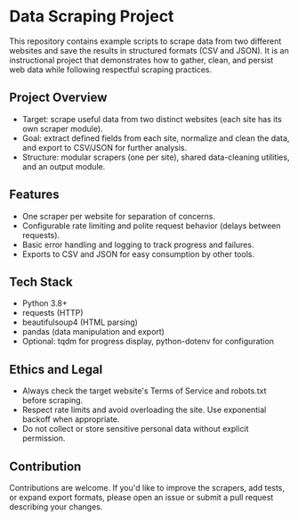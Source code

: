 # Data Scraping Project

This repository contains example scripts to scrape data from two different websites and save the results in structured formats (CSV and JSON). It is an instructional project that demonstrates how to gather, clean, and persist web data while following respectful scraping practices.

## Project Overview

- Target: scrape useful data from two distinct websites (each site has its own scraper module).
- Goal: extract defined fields from each site, normalize and clean the data, and export to CSV/JSON for further analysis.
- Structure: modular scrapers (one per site), shared data-cleaning utilities, and an output module.

## Features

- One scraper per website for separation of concerns.
- Configurable rate limiting and polite request behavior (delays between requests).
- Basic error handling and logging to track progress and failures.
- Exports to CSV and JSON for easy consumption by other tools.

## Tech Stack

- Python 3.8+
- requests (HTTP)
- beautifulsoup4 (HTML parsing)
- pandas (data manipulation and export)
- Optional: tqdm for progress display, python-dotenv for configuration

## Ethics and Legal

- Always check the target website's Terms of Service and robots.txt before scraping.
- Respect rate limits and avoid overloading the site. Use exponential backoff when appropriate.
- Do not collect or store sensitive personal data without explicit permission.

## Contribution

Contributions are welcome. If you'd like to improve the scrapers, add tests, or expand export formats, please open an issue or submit a pull request describing your changes.
